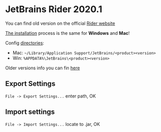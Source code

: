 # JetBrains Rider 2020.1

You can find old version on the official [Rider website](https://www.jetbrains.com/rider/download/other.html)


[The installation](InstallFree/README.md) process is the same for **Windows** and **Mac**!

Config [directories](https://www.jetbrains.com/help/idea/tuning-the-ide.html?_ga=2.163468476.1458451395.1606140587-2115243255.1599582131#default-dirs):
- Mac: `~/Library/Application Support/JetBrains/<product><version>`
- Win: `%APPDATA%\JetBrains\<product><version>`

Older versions info you can fin [here](https://www.jetbrains.com/help/idea/2019.3/tuning-the-ide.html?_ga=2.107499525.605214992.1606160111-1261270446.1572956529#default-dirs)


## Export Settings
`File -> Export Settings...` enter path, OK

## Import settings
`File -> Import Settings...` locate to .jar, OK